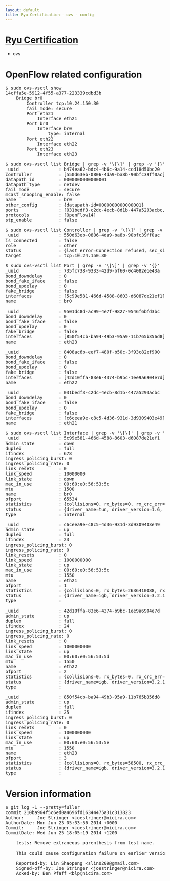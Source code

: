 ```yaml
---
layout: default
title: Ryu Certification - ovs - config
---
```

# [Ryu Certification](http://osrg.github.io/ryu/certification.html)
* ovs 

# OpenFlow related configuration
<pre>
$ sudo ovs-vsctl show
14cffa5e-5912-4f55-a377-223339cdbd3b
    Bridge br0
        Controller tcp:10.24.150.30
        fail_mode: secure
        Port eth21
            Interface eth21
        Port br0
            Interface br0
                type: internal
        Port eth22
            Interface eth22
        Port eth23
            Interface eth23

$ sudo ovs-vsctl list Bridge | grep -v '\[\]' | grep -v '{}'
_uuid               : b474ea62-bdc4-4b6c-9a14-ccd18d50bc20
controller          : [550d63eb-0806-4da9-ba8b-90bfc39ff0ac]
datapath_id         : 0000000000000001
datapath_type       : netdev
fail_mode           : secure
mcast_snooping_enable: false
name                : br0
other_config        : {datapath-id=0000000000000001}
ports               : [031bedf3-c2dc-4ecb-8d1b-447a5293acbc, 735fc738-9333-42d9-bf60-0c4082e1e43a, 8408ac6b-eef7-480f-b50c-3f93c82ef900, 9501dc8d-ac99-4e7f-9827-9546f6bfd3bc]
protocols           : [OpenFlow14]
stp_enable          : false

$ sudo ovs-vsctl list Controller | grep -v '\[\]' | grep -v '{}'
_uuid               : 550d63eb-0806-4da9-ba8b-90bfc39ff0ac
is_connected        : false
role                : other
status              : {last_error=Connection refused, sec_since_connect=977, sec_since_disconnect=1, state=BACKOFF}
target              : tcp:10.24.150.30

$ sudo ovs-vsctl list Port | grep -v '\[\]' | grep -v '{}'
_uuid               : 735fc738-9333-42d9-bf60-0c4082e1e43a
bond_downdelay      : 0
bond_fake_iface     : false
bond_updelay        : 0
fake_bridge         : false
interfaces          : [5c99e581-466d-4588-8603-d6087de21ef1]
name                : br0

_uuid               : 9501dc8d-ac99-4e7f-9827-9546f6bfd3bc
bond_downdelay      : 0
bond_fake_iface     : false
bond_updelay        : 0
fake_bridge         : false
interfaces          : [850f54cb-ba94-49b3-95a9-11b765b356d8]
name                : eth23

_uuid               : 8408ac6b-eef7-480f-b50c-3f93c82ef900
bond_downdelay      : 0
bond_fake_iface     : false
bond_updelay        : 0
fake_bridge         : false
interfaces          : [42d10ffa-83e6-4374-b9bc-1ee9a6904e7d]
name                : eth22

_uuid               : 031bedf3-c2dc-4ecb-8d1b-447a5293acbc
bond_downdelay      : 0
bond_fake_iface     : false
bond_updelay        : 0
fake_bridge         : false
interfaces          : [c6ceea9e-c8c5-4d36-931d-3d9309403e49]
name                : eth21

$ sudo ovs-vsctl list Interface | grep -v '\[\]' | grep -v '{}'
_uuid               : 5c99e581-466d-4588-8603-d6087de21ef1
admin_state         : down
duplex              : full
ifindex             : 678
ingress_policing_burst: 0
ingress_policing_rate: 0
link_resets         : 0
link_speed          : 10000000
link_state          : down
mac_in_use          : 00:60:e0:56:53:5c
mtu                 : 1500
name                : br0
ofport              : 65534
statistics          : {collisions=0, rx_bytes=0, rx_crc_err=0, rx_dropped=0, rx_errors=0, rx_frame_err=0, rx_over_err=0, rx_packets=0, tx_bytes=0, tx_dropped=0, tx_errors=0, tx_packets=0}
status              : {driver_name=tun, driver_version=1.6, firmware_version=N/A}
type                : internal

_uuid               : c6ceea9e-c8c5-4d36-931d-3d9309403e49
admin_state         : up
duplex              : full
ifindex             : 23
ingress_policing_burst: 0
ingress_policing_rate: 0
link_resets         : 0
link_speed          : 1000000000
link_state          : up
mac_in_use          : 00:60:e0:56:53:5c
mtu                 : 1550
name                : eth21
ofport              : 1
statistics          : {collisions=0, rx_bytes=2636410088, rx_crc_err=0, rx_dropped=0, rx_errors=0, rx_frame_err=0, rx_over_err=0, rx_packets=90649351, tx_bytes=0, tx_dropped=0, tx_errors=0, tx_packets=0}
status              : {driver_name=igb, driver_version=3.2.10-k, firmware_version=2.10-9}
type                : 

_uuid               : 42d10ffa-83e6-4374-b9bc-1ee9a6904e7d
admin_state         : up
duplex              : full
ifindex             : 24
ingress_policing_burst: 0
ingress_policing_rate: 0
link_resets         : 0
link_speed          : 1000000000
link_state          : up
mac_in_use          : 00:60:e0:56:53:5d
mtu                 : 1550
name                : eth22
ofport              : 2
statistics          : {collisions=0, rx_bytes=0, rx_crc_err=0, rx_dropped=0, rx_errors=0, rx_frame_err=0, rx_over_err=0, rx_packets=0, tx_bytes=1934034538, tx_dropped=0, tx_errors=0, tx_packets=35698784}
status              : {driver_name=igb, driver_version=3.2.10-k, firmware_version=2.10-9}
type                : 

_uuid               : 850f54cb-ba94-49b3-95a9-11b765b356d8
admin_state         : up
duplex              : full
ifindex             : 25
ingress_policing_burst: 0
ingress_policing_rate: 0
link_resets         : 0
link_speed          : 1000000000
link_state          : up
mac_in_use          : 00:60:e0:56:53:5e
mtu                 : 1550
name                : eth23
ofport              : 3
statistics          : {collisions=0, rx_bytes=58500, rx_crc_err=0, rx_dropped=0, rx_errors=0, rx_frame_err=0, rx_over_err=0, rx_packets=39, tx_bytes=821957784, tx_dropped=0, tx_errors=0, tx_packets=12001902}
status              : {driver_name=igb, driver_version=3.2.10-k, firmware_version=2.10-9}
type                : 
</pre>

# Version information
<pre>
$ git log -1 --pretty=fuller
commit 210ba964f5c6ed0a4696fd16344475a31c313823
Author:     Joe Stringer &lt;joestringer@nicira.com&gt;
AuthorDate: Mon Jun 23 05:33:56 2014 +0000
Commit:     Joe Stringer &lt;joestringer@nicira.com&gt;
CommitDate: Wed Jun 25 18:05:19 2014 +1200

    tests: Remove extraneous parenthesis from test name.
    
    This could cause configuration failure on earlier versions of autoconf.
    
    Reported-by: Lin Shaopeng &lt;slin0209@gmail.com&gt;
    Signed-off-by: Joe Stringer &lt;joestringer@nicira.com&gt;
    Acked-by: Ben Pfaff &lt;blp@nicira.com&gt;
</pre>
